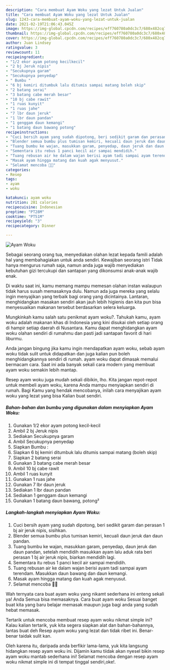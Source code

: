 ```yaml
---
description: "Cara membuat Ayam Woku yang lezat Untuk Jualan"
title: "Cara membuat Ayam Woku yang lezat Untuk Jualan"
slug: 1243-cara-membuat-ayam-woku-yang-lezat-untuk-jualan
date: 2021-02-19T21:06:43.045Z
image: https://img-global.cpcdn.com/recipes/eff760780a0dc3c7/680x482cq70/ayam-woku-foto-resep-utama.jpg
thumbnail: https://img-global.cpcdn.com/recipes/eff760780a0dc3c7/680x482cq70/ayam-woku-foto-resep-utama.jpg
cover: https://img-global.cpcdn.com/recipes/eff760780a0dc3c7/680x482cq70/ayam-woku-foto-resep-utama.jpg
author: Juan Lindsey
ratingvalue: 3
reviewcount: 11
recipeingredient:
- "1/2 ekor ayam potong kecilkecil"
- "2 bj Jeruk nipis"
- "Secukupnya garam"
- "Secukupnya penyedap"
- " Bumbu "
- "6 bj kemiri ditumbuk lalu ditumis sampai matang boleh skip"
- "2 batang serai"
- "3 batang cabe merah besar"
- "10 bj cabe rawit"
- "1 ruas kunyit"
- "1 ruas jahe"
- "7 lbr daun jeruk"
- "1 lbr daun pandan"
- "1 genggam daun kemangi"
- "1 batang daun bawang potong"
recipeinstructions:
- "Cuci bersih ayam yang sudah dipotong, beri sedikit garam dan perasan 1 bj air jeruk nipis, sisihkan."
- "Blender semua bumbu plus tumisan kemiri, kecuali daun jeruk dan daun pandan."
- "Tuang bumbu ke wajan, masukkan garam, penyedap, daun jeruk dan daun pandan, setelah mendidih masukkan ayam lalu aduk rata beri perasan 1 bj air jeruk nipis, biarkan mendidih lagi."
- "Sementara itu rebus 1 panci kecil air sampai mendidih."
- "Tuang rebusan air ke dalam wajan berisi ayam tadi sampai ayam terendam. Masukkan daun bawang dan daun kemangi."
- "Masak ayam hingga matang dan kuah agak menyusut."
- "Selamat mencoba 💪😍"
categories:
- Resep
tags:
- ayam
- woku

katakunci: ayam woku 
nutrition: 281 calories
recipecuisine: Indonesian
preptime: "PT28M"
cooktime: "PT51M"
recipeyield: "3"
recipecategory: Dinner

---
```



![Ayam Woku](https://img-global.cpcdn.com/recipes/eff760780a0dc3c7/680x482cq70/ayam-woku-foto-resep-utama.jpg)

Sebagai seorang orang tua, menyediakan olahan lezat kepada famili adalah hal yang membahagiakan untuk anda sendiri. Kewajiban seorang istri Tidak hanya mengurus rumah saja, namun anda juga wajib menyediakan kebutuhan gizi tercukupi dan santapan yang dikonsumsi anak-anak wajib enak.

Di waktu  saat ini, kamu memang mampu memesan olahan instan walaupun tidak harus susah memasaknya dulu. Namun ada juga mereka yang selalu ingin menyajikan yang terbaik bagi orang yang dicintainya. Lantaran, menghidangkan masakan sendiri akan jauh lebih higienis dan kita pun bisa menyesuaikan makanan tersebut berdasarkan selera keluarga. 



Mungkinkah kamu salah satu penikmat ayam woku?. Tahukah kamu, ayam woku adalah makanan khas di Indonesia yang kini disukai oleh setiap orang di hampir setiap daerah di Nusantara. Kamu dapat menghidangkan ayam woku olahan sendiri di rumahmu dan pasti jadi santapan favorit di hari liburmu.

Anda jangan bingung jika kamu ingin mendapatkan ayam woku, sebab ayam woku tidak sulit untuk didapatkan dan juga kalian pun boleh menghidangkannya sendiri di rumah. ayam woku dapat dimasak memalui bermacam cara. Saat ini ada banyak sekali cara modern yang membuat ayam woku semakin lebih mantap.

Resep ayam woku juga mudah sekali dibikin, lho. Kita jangan repot-repot untuk membeli ayam woku, karena Anda mampu menyiapkan sendiri di rumah. Bagi Kamu yang hendak mencobanya, inilah cara menyajikan ayam woku yang lezat yang bisa Kalian buat sendiri.

<!--inarticleads1-->

##### Bahan-bahan dan bumbu yang digunakan dalam menyiapkan Ayam Woku:

1. Gunakan 1/2 ekor ayam potong kecil-kecil
1. Ambil 2 bj Jeruk nipis
1. Sediakan Secukupnya garam
1. Ambil Secukupnya penyedap
1. Siapkan  Bumbu :
1. Siapkan 6 bj kemiri ditumbuk lalu ditumis sampai matang (boleh skip)
1. Siapkan 2 batang serai
1. Gunakan 3 batang cabe merah besar
1. Ambil 10 bj cabe rawit
1. Ambil 1 ruas kunyit
1. Gunakan 1 ruas jahe
1. Gunakan 7 lbr daun jeruk
1. Sediakan 1 lbr daun pandan
1. Sediakan 1 genggam daun kemangi
1. Gunakan 1 batang daun bawang, potong²




<!--inarticleads2-->

##### Langkah-langkah menyiapkan Ayam Woku:

1. Cuci bersih ayam yang sudah dipotong, beri sedikit garam dan perasan 1 bj air jeruk nipis, sisihkan.
1. Blender semua bumbu plus tumisan kemiri, kecuali daun jeruk dan daun pandan.
1. Tuang bumbu ke wajan, masukkan garam, penyedap, daun jeruk dan daun pandan, setelah mendidih masukkan ayam lalu aduk rata beri perasan 1 bj air jeruk nipis, biarkan mendidih lagi.
1. Sementara itu rebus 1 panci kecil air sampai mendidih.
1. Tuang rebusan air ke dalam wajan berisi ayam tadi sampai ayam terendam. Masukkan daun bawang dan daun kemangi.
1. Masak ayam hingga matang dan kuah agak menyusut.
1. Selamat mencoba 💪😍




Wah ternyata cara buat ayam woku yang nikamt sederhana ini enteng sekali ya! Anda Semua bisa memasaknya. Cara buat ayam woku Sesuai banget buat kita yang baru belajar memasak maupun juga bagi anda yang sudah hebat memasak.

Tertarik untuk mencoba membuat resep ayam woku nikmat simple ini? Kalau kalian tertarik, yuk kita segera siapkan alat dan bahan-bahannya, lantas buat deh Resep ayam woku yang lezat dan tidak ribet ini. Benar-benar taidak sulit kan. 

Oleh karena itu, daripada anda berfikir lama-lama, yuk kita langsung hidangkan resep ayam woku ini. Dijamin kamu tiidak akan nyesel bikin resep ayam woku mantab sederhana ini! Selamat mencoba dengan resep ayam woku nikmat simple ini di tempat tinggal sendiri,oke!.

